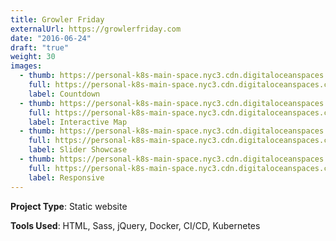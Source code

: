 ```yaml
---
title: Growler Friday
externalUrl: https://growlerfriday.com
date: "2016-06-24"
draft: "true"
weight: 30
images:
  - thumb: https://personal-k8s-main-space.nyc3.cdn.digitaloceanspaces.com/thecodeboss.dev/projects/growler-friday/thumbnail/th-gf-1.jpg
    full: https://personal-k8s-main-space.nyc3.cdn.digitaloceanspaces.com/thecodeboss.dev/projects/growler-friday/full/gf-1.jpg
    label: Countdown
  - thumb: https://personal-k8s-main-space.nyc3.cdn.digitaloceanspaces.com/thecodeboss.dev/projects/growler-friday/thumbnail/th-gf-2.jpg
    full: https://personal-k8s-main-space.nyc3.cdn.digitaloceanspaces.com/thecodeboss.dev/projects/growler-friday/full/gf-2.jpg
    label: Interactive Map
  - thumb: https://personal-k8s-main-space.nyc3.cdn.digitaloceanspaces.com/thecodeboss.dev/projects/growler-friday/thumbnail/th-gf-3.jpg
    full: https://personal-k8s-main-space.nyc3.cdn.digitaloceanspaces.com/thecodeboss.dev/projects/growler-friday/full/gf-3.jpg
    label: Slider Showcase
  - thumb: https://personal-k8s-main-space.nyc3.cdn.digitaloceanspaces.com/thecodeboss.dev/projects/growler-friday/thumbnail/th-gf-4.jpg
    full: https://personal-k8s-main-space.nyc3.cdn.digitaloceanspaces.com/thecodeboss.dev/projects/growler-friday/full/gf-4.jpg
    label: Responsive
---
```

**Project Type**: Static website

**Tools Used**: HTML, Sass, jQuery, Docker, CI/CD, Kubernetes
